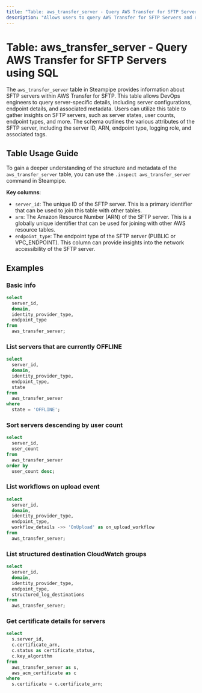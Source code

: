 ```yaml
---
title: "Table: aws_transfer_server - Query AWS Transfer for SFTP Servers using SQL"
description: "Allows users to query AWS Transfer for SFTP Servers and retrieve detailed information about SFTP servers in their AWS account."
---
```


# Table: aws_transfer_server - Query AWS Transfer for SFTP Servers using SQL

The `aws_transfer_server` table in Steampipe provides information about SFTP servers within AWS Transfer for SFTP. This table allows DevOps engineers to query server-specific details, including server configurations, endpoint details, and associated metadata. Users can utilize this table to gather insights on SFTP servers, such as server states, user counts, endpoint types, and more. The schema outlines the various attributes of the SFTP server, including the server ID, ARN, endpoint type, logging role, and associated tags.

## Table Usage Guide

To gain a deeper understanding of the structure and metadata of the `aws_transfer_server` table, you can use the `.inspect aws_transfer_server` command in Steampipe.

**Key columns**:

- `server_id`: The unique ID of the SFTP server. This is a primary identifier that can be used to join this table with other tables.
- `arn`: The Amazon Resource Number (ARN) of the SFTP server. This is a globally unique identifier that can be used for joining with other AWS resource tables.
- `endpoint_type`: The endpoint type of the SFTP server (PUBLIC or VPC_ENDPOINT). This column can provide insights into the network accessibility of the SFTP server.

## Examples

### Basic info

```sql
select
  server_id,
  domain,
  identity_provider_type,
  endpoint_type
from
  aws_transfer_server;
```
### List servers that are currently OFFLINE

```sql
select
  server_id,
  domain,
  identity_provider_type,
  endpoint_type,
  state
from
  aws_transfer_server
where
  state = 'OFFLINE';
```

### Sort servers descending by user count

```sql
select
  server_id,
  user_count
from
  aws_transfer_server
order by
  user_count desc;
```

### List workflows on upload event

```sql
select
  server_id,
  domain,
  identity_provider_type,
  endpoint_type,
  workflow_details ->> 'OnUpload' as on_upload_workflow
from
  aws_transfer_server;
```

### List structured destination CloudWatch groups

```sql
select
  server_id,
  domain,
  identity_provider_type,
  endpoint_type,
  structured_log_destinations
from
  aws_transfer_server;
```

### Get certificate details for servers

```sql
select
  s.server_id,
  c.certificate_arn,
  c.status as certificate_status,
  c.key_algorithm
from
  aws_transfer_server as s,
  aws_acm_certificate as c
where
  s.certificate = c.certificate_arn;
```